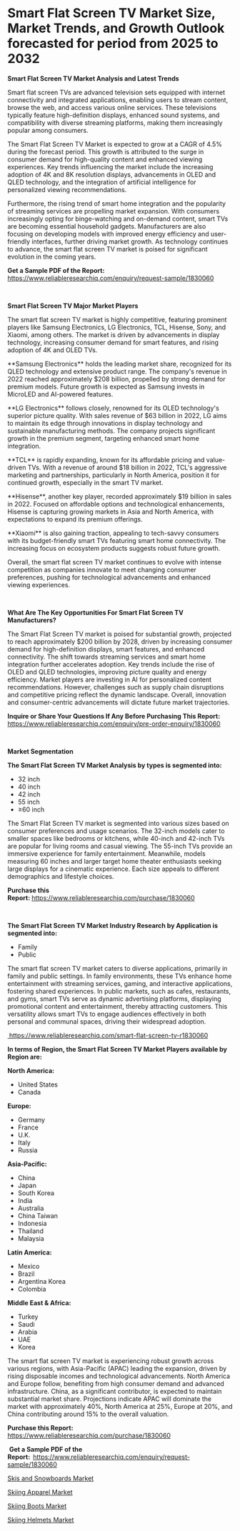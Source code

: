 <p><h1>Smart Flat Screen TV Market Size, Market Trends, and Growth Outlook forecasted for period from 2025 to 2032</h1></p><p><strong>Smart Flat Screen TV Market Analysis and Latest Trends</strong></p>
<p><p>Smart flat screen TVs are advanced television sets equipped with internet connectivity and integrated applications, enabling users to stream content, browse the web, and access various online services. These televisions typically feature high-definition displays, enhanced sound systems, and compatibility with diverse streaming platforms, making them increasingly popular among consumers.</p><p>The Smart Flat Screen TV Market is expected to grow at a CAGR of 4.5% during the forecast period. This growth is attributed to the surge in consumer demand for high-quality content and enhanced viewing experiences. Key trends influencing the market include the increasing adoption of 4K and 8K resolution displays, advancements in OLED and QLED technology, and the integration of artificial intelligence for personalized viewing recommendations.</p><p>Furthermore, the rising trend of smart home integration and the popularity of streaming services are propelling market expansion. With consumers increasingly opting for binge-watching and on-demand content, smart TVs are becoming essential household gadgets. Manufacturers are also focusing on developing models with improved energy efficiency and user-friendly interfaces, further driving market growth. As technology continues to advance, the smart flat screen TV market is poised for significant evolution in the coming years.</p></p>
<p><strong>Get a Sample PDF of the Report:&nbsp;</strong> <a href="https://www.reliableresearchiq.com/enquiry/request-sample/1830060?utm_campaign=1088&utm_medium=2&utm_source=Github&utm_content=ia&utm_term=09022025&utm_id=smart-flat-screen-tv">https://www.reliableresearchiq.com/enquiry/request-sample/1830060</a></p>
<p>&nbsp;</p>
<p><strong>Smart Flat Screen TV Major Market Players</strong></p>
<p><p>The smart flat screen TV market is highly competitive, featuring prominent players like Samsung Electronics, LG Electronics, TCL, Hisense, Sony, and Xiaomi, among others. The market is driven by advancements in display technology, increasing consumer demand for smart features, and rising adoption of 4K and OLED TVs.</p><p>**Samsung Electronics** holds the leading market share, recognized for its QLED technology and extensive product range. The company's revenue in 2022 reached approximately $208 billion, propelled by strong demand for premium models. Future growth is expected as Samsung invests in MicroLED and AI-powered features.</p><p>**LG Electronics** follows closely, renowned for its OLED technology's superior picture quality. With sales revenue of $63 billion in 2022, LG aims to maintain its edge through innovations in display technology and sustainable manufacturing methods. The company projects significant growth in the premium segment, targeting enhanced smart home integration.</p><p>**TCL** is rapidly expanding, known for its affordable pricing and value-driven TVs. With a revenue of around $18 billion in 2022, TCL's aggressive marketing and partnerships, particularly in North America, position it for continued growth, especially in the smart TV market.</p><p>**Hisense**, another key player, recorded approximately $19 billion in sales in 2022. Focused on affordable options and technological enhancements, Hisense is capturing growing markets in Asia and North America, with expectations to expand its premium offerings.</p><p>**Xiaomi** is also gaining traction, appealing to tech-savvy consumers with its budget-friendly smart TVs featuring smart home connectivity. The increasing focus on ecosystem products suggests robust future growth.</p><p>Overall, the smart flat screen TV market continues to evolve with intense competition as companies innovate to meet changing consumer preferences, pushing for technological advancements and enhanced viewing experiences.</p></p>
<p>&nbsp;</p>
<p><strong>What Are The Key Opportunities For Smart Flat Screen TV Manufacturers?</strong></p>
<p><p>The Smart Flat Screen TV market is poised for substantial growth, projected to reach approximately $200 billion by 2028, driven by increasing consumer demand for high-definition displays, smart features, and enhanced connectivity. The shift towards streaming services and smart home integration further accelerates adoption. Key trends include the rise of OLED and QLED technologies, improving picture quality and energy efficiency. Market players are investing in AI for personalized content recommendations. However, challenges such as supply chain disruptions and competitive pricing reflect the dynamic landscape. Overall, innovation and consumer-centric advancements will dictate future market trajectories.</p></p>
<p><strong>Inquire or Share Your Questions If Any Before Purchasing This Report:</strong> <a href="https://www.reliableresearchiq.com/enquiry/pre-order-enquiry/1830060?utm_campaign=1088&utm_medium=2&utm_source=Github&utm_content=ia&utm_term=09022025&utm_id=smart-flat-screen-tv">https://www.reliableresearchiq.com/enquiry/pre-order-enquiry/1830060</a></p>
<p>&nbsp;</p>
<p><strong>Market Segmentation</strong></p>
<p><strong>The Smart Flat Screen TV Market Analysis by types is segmented into:</strong></p>
<p><ul><li>32 inch</li><li>40 inch</li><li>42 inch</li><li>55 inch</li><li>≥60 inch</li></ul></p>
<p><p>The Smart Flat Screen TV market is segmented into various sizes based on consumer preferences and usage scenarios. The 32-inch models cater to smaller spaces like bedrooms or kitchens, while 40-inch and 42-inch TVs are popular for living rooms and casual viewing. The 55-inch TVs provide an immersive experience for family entertainment. Meanwhile, models measuring 60 inches and larger target home theater enthusiasts seeking large displays for a cinematic experience. Each size appeals to different demographics and lifestyle choices.</p></p>
<p><strong>Purchase this Report:&nbsp;</strong><a href="https://www.reliableresearchiq.com/purchase/1830060?utm_campaign=1088&utm_medium=2&utm_source=Github&utm_content=ia&utm_term=09022025&utm_id=smart-flat-screen-tv">https://www.reliableresearchiq.com/purchase/1830060</a></p>
<p>&nbsp;</p>
<p><strong>The Smart Flat Screen TV Market Industry Research by Application is segmented into:</strong></p>
<p><ul><li>Family</li><li>Public</li></ul></p>
<p><p>The smart flat screen TV market caters to diverse applications, primarily in family and public settings. In family environments, these TVs enhance home entertainment with streaming services, gaming, and interactive applications, fostering shared experiences. In public markets, such as cafes, restaurants, and gyms, smart TVs serve as dynamic advertising platforms, displaying promotional content and entertainment, thereby attracting customers. This versatility allows smart TVs to engage audiences effectively in both personal and communal spaces, driving their widespread adoption.</p></p>
<p><a href="https://www.reliableresearchiq.com/smart-flat-screen-tv-r1830060?utm_campaign=1088&utm_medium=2&utm_source=Github&utm_content=ia&utm_term=09022025&utm_id=smart-flat-screen-tv">&nbsp;https://www.reliableresearchiq.com/smart-flat-screen-tv-r1830060</a></p>
<p><strong>In terms of Region, the Smart Flat Screen TV Market Players available by Region are:</strong></p>
<p>
    <p> <strong> North America: </strong>
        <ul>
            <li>United States</li>
            <li>Canada</li>
        </ul>
        </p> 
    <p> <strong> Europe: </strong>
        <ul>
            <li>Germany</li>
            <li>France</li>
            <li>U.K.</li>
            <li>Italy</li>
            <li>Russia</li>
        </ul>
        </p> 
    <p> <strong> Asia-Pacific: </strong>
        <ul>
            <li>China</li>
            <li>Japan</li>
            <li>South Korea</li>
            <li>India</li>
            <li>Australia</li>
            <li>China Taiwan</li>
            <li>Indonesia</li>
            <li>Thailand</li>
            <li>Malaysia</li>
        </ul>
        </p> 
    <p> <strong> Latin America: </strong>
        <ul>
            <li>Mexico</li>
            <li>Brazil</li>
            <li>Argentina Korea</li>
            <li>Colombia</li>
        </ul>
        </p> 
    <p> <strong> Middle East & Africa: </strong>
        <ul>
            <li>Turkey</li>
            <li>Saudi</li>
            <li>Arabia</li>
            <li>UAE</li>
            <li>Korea</li>
        </ul>
    </p>
    </p>
<p><p>The smart flat screen TV market is experiencing robust growth across various regions, with Asia-Pacific (APAC) leading the expansion, driven by rising disposable incomes and technological advancements. North America and Europe follow, benefiting from high consumer demand and advanced infrastructure. China, as a significant contributor, is expected to maintain substantial market share. Projections indicate APAC will dominate the market with approximately 40%, North America at 25%, Europe at 20%, and China contributing around 15% to the overall valuation.</p></p>
<p><strong>Purchase this Report: </strong><a href="https://www.reliableresearchiq.com/purchase/1830060?utm_campaign=1088&utm_medium=2&utm_source=Github&utm_content=ia&utm_term=09022025&utm_id=smart-flat-screen-tv">https://www.reliableresearchiq.com/purchase/1830060</a></p>
<p>&nbsp;<strong>Get a Sample PDF of the Report:&nbsp;&nbsp;</strong><a href="https://www.reliableresearchiq.com/enquiry/request-sample/1830060?utm_campaign=1088&utm_medium=2&utm_source=Github&utm_content=ia&utm_term=09022025&utm_id=smart-flat-screen-tv">https://www.reliableresearchiq.com/enquiry/request-sample/1830060</a></p>
<p><strong></strong></p>
<p><p><a href="https://github.com/ratzkadria/Market-Research-Report-List-1/blob/main/skis-and-snowboards-market.md?utm_campaign=1088&utm_medium=2&utm_source=Github&utm_content=ia&utm_term=09022025&utm_id=smart-flat-screen-tv">Skis and Snowboards Market</a></p><p><a href="https://github.com/farklasu/Market-Research-Report-List-1/blob/main/skiing-apparel-market.md?utm_campaign=1088&utm_medium=2&utm_source=Github&utm_content=ia&utm_term=09022025&utm_id=smart-flat-screen-tv">Skiing Apparel Market</a></p><p><a href="https://github.com/armsinwan/Market-Research-Report-List-1/blob/main/skiing-boots-market.md?utm_campaign=1088&utm_medium=2&utm_source=Github&utm_content=ia&utm_term=09022025&utm_id=smart-flat-screen-tv">Skiing Boots Market</a></p><p><a href="https://github.com/rebikamileny/Market-Research-Report-List-1/blob/main/skiing-helmets-market.md?utm_campaign=1088&utm_medium=2&utm_source=Github&utm_content=ia&utm_term=09022025&utm_id=smart-flat-screen-tv">Skiing Helmets Market</a></p></p>